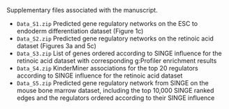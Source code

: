 Supplementary files associated with the manuscript.

- `Data_S1.zip` Predicted gene regulatory networks on the ESC to endoderm differentiation dataset (Figure 1c)
- `Data_S2.zip` Predicted gene regulatory networks on the retinoic acid dataset (Figures 3a and 5c)
- `Data_S3.zip` List of genes ordered according to SINGE influence for the retinoic acid dataset with corresponding g:Profiler enrichment results
- `Data_S4.zip` KinderMiner associations for the top 20 regulators according to SINGE influence for the retinoic acid dataset
- `Data_S5.zip` Predicted gene regulatory network from SINGE on the mouse bone marrow dataset, including the top 10,000 SINGE ranked edges and the regulators ordered according to their SINGE influence
